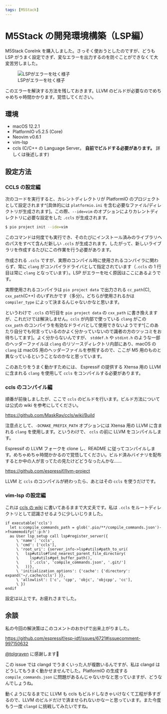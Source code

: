 ```yaml
---
tags: [M5Stack]
---
```

# M5Stack の開発環境構築（LSP編）

M5Stack CoreInk を購入しました。さっそく使おうとしたのですが、どうも LSP がうまく設定できず、変なエラーを出力するのを防ぐことができなくて大変苦労しました。

<figure>
<img alt="LSPがエラーを吐く様子" src="https://res.cloudinary.com/aiotter/image/upload/v1646702252/aiotter.com/Screenshot_2022-03-08_at_10.17.25_bxldw8.png">
<figcaption>LSPがエラーを吐く様子</figcaption>
</figure>

このエラーを解決する方法を残しておきます。LLVM のビルドが必要なのでめちゃめちゃ時間かかります。覚悟してください。

## 環境

* macOS 12.2.1
* PlatformIO v5.2.5 (Core)
* Neovim v0.6.1
* vim-lsp
* ccls (C/C++ の Language Server。 **自前でビルドする必要があります。** 詳しくは後述します)

## 設定方法

### CCLS の設定編

次のコードを実行すると、カレントディレクトリが PlatformIO のプロジェクトとして設定されます^[具体的には `platformio.ini` を含む必要なファイル/ディレクトリが生成されます]。この際、`--ide=vim` のオプションによりカレントディレクトリに必要な設定をした `.ccls` が生成されます。

```bash
$ pio project init --ide=vim
```

このコマンドは何度でも実行でき、そのたびにインストール済みのライブラリへのパスをすべて含んだ新しい `.ccls` が生成されます。したがって、新しいライブラリを作成するたびにこの作業を行う必要があります。

作成される `.ccls` ですが、実際のコンパイル時に使用されるコンパイラに関わらず、常に `clang` がコンパイラドライバとして指定されています（`.ccls` の 1 行目は常に `clang` となっています）。LSP がエラーを吐く原因はここにあるようです。

実際使用されるコンパイラは `pio project data` で出力される `cc_path`(C), `cxx_path`(C++) のいずれかです（多分）。どちらが使用されるかは `compiler_type` によって決まるんじゃないかなと思います。 

というわけで `.ccls` の1行目を `pio project data` の `cxx_path` に書き換えますが、これだけでは解決しません。`ccls` が内部で使っている `clang` がこの `cxx_path` のコンパイラを有効なドライバとして使用できないようです^[このあたり自分でも何言っているのかよく分かっていないので識者の方のツッコミをお待ちしてます]。よく分からないんですが、 `stddef.h` や `stdint.h` のような一部のヘッダーファイルは `clang` のリソースディレクトリ内部にあり、macOS の `clang` は macOS 用のヘッダーファイルを参照するので、ここが M5 用のものと異なっているということなのかなと思っています。

このあたりをうまく動かすためには、 Espressif の提供する Xtensa 用の LLVM に含まれる `clang` を使用して `ccls` をコンパイルする必要があります。

### ccls のコンパイル編

順番が前後しましたが、ここで `ccls` のビルドを行います。ビルド方法については公式の wiki を参考にしてください。

<https://github.com/MaskRay/ccls/wiki/Build>

注意点として、`-DCMAKE_PREFIX_PATH` オプションには Xtensa 用の LLVM に含まれる `clang` を使用します。というわけで、 `ccls` の前に LLVM をコンパイルします。

 Espressif の LLVM フォークを clone し、README に従ってコンパイルします。めちゃめちゃ時間かかるので覚悟してください。ビルド済みバイナリを配布するとか中の人が言ってたの見たけどどうなったんかな……

<https://github.com/espressif/llvm-project>

LLVM と `ccls` のコンパイルが終わったら、あとはその `ccls` を使うだけです。

### vim-lsp の設定編

これは [ccls の wiki](https://github.com/MaskRay/ccls/wiki/vim-lsp) に書いてあるままで大丈夫です。私は `.ccls` をルートディレクトリとして認識させるように少しいじりました。

```vim
if executable('ccls')
  let s:compile_commands_path = glob('.pio/**/compile_commands.json')->fnamemodify(':p:h')
  au User lsp_setup call lsp#register_server({
     \ 'name': 'ccls',
     \ 'cmd': ['ccls'],
     \ 'root_uri': {server_info->lsp#utils#path_to_uri(
     \   lsp#utils#find_nearest_parent_file_directory(
     \     lsp#utils#get_buffer_path(),
     \     ['.ccls', 'compile_commands.json', '.git/']
     \   ))},
     \ 'initialization_options': {'cache': {'directory': expand('~/.cache/ccls') }},
     \ 'allowlist': ['c', 'cpp', 'objc', 'objcpp', 'cc'],
     \ })
endif
```

設定は以上です。お疲れさまでした。

## 余談

私の今回の解決策はこのコメントのおかげで出来上がりました。

<https://github.com/espressif/esp-idf/issues/6721#issuecomment-997150632>

[@tolgraven](https://github.com/tolgraven) に感謝します🙏

この issue では clangd でうまくいった人が複数いるんですが、私は clangd はどうしてもうまく動かせませんでした。PlatformIO の生成する `compile_commands.json` に問題があるんじゃないかなと思っていますが、どうなんでしょうね。

動くようになるまでに LLVM も ccls もビルドしなきゃいけなくて工程が多すぎるので、LLVM のビルドだけで済ませられないかなーと思っています。また今度もう一度 `clangd` に挑戦してみたいですね。
